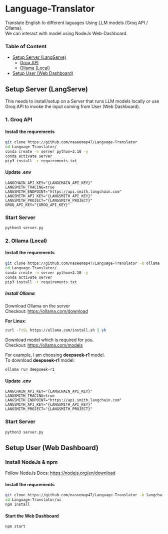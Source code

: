 # Language-Translator
Translate English to different laguages Using LLM models (Groq API / Ollama).<br>
We can interact with model using NodeJs Web-Dashboard.

### Table of Content

- [Setup Server (LangServe)](https://github.com/naseemap47/Language-Translator/tree/master?tab=readme-ov-file#setup-server-langserve)
    - [Groq API](https://github.com/naseemap47/Language-Translator/tree/master?tab=readme-ov-file#1-groq-api)
    - [Ollama (Local)](https://github.com/naseemap47/Language-Translator/tree/master?tab=readme-ov-file#2-ollama-local)
- [Setup User (Web Dashboard)](https://github.com/naseemap47/Language-Translator/tree/master?tab=readme-ov-file#setup-user-web-dashboard)

## Setup Server (LangServe)
This needs to install/setup on a Server that runs LLM models locally or use Groq API to invoke the input coming from User (Web Dashboard).

### 1. Groq API
#### Install the requrements
```bash
git clone https://github.com/naseemap47/Language-Translator
cd Language-Translator/
conda create -n server python=3.10 -y
conda activate server
pip3 install -r requirements.txt
```
#### Update **.env**
```.env
LANGCHAIN_API_KEY="{LANGCHAIN_API_KEY}"
LANGSMITH_TRACING=true
LANGSMITH_ENDPOINT="https://api.smith.langchain.com"
LANGSMITH_API_KEY="{LANGSMITH_API_KEY}"
LANGSMITH_PROJECT="{LANGSMITH_PROJECT}"
GROQ_API_KEY="{GROQ_API_KEY}"
```
### Start Server
```bash
python3 server.py
```

### 2. Ollama (Local)
#### Install the requrements
```bash
git clone https://github.com/naseemap47/Language-Translator -b ollama
cd Language-Translator/
conda create -n server python=3.10 -y
conda activate server
pip3 install -r requirements.txt
```
##### Install Ollama
Download Ollama on the server <br>
Checkout: https://ollama.com/download

**For Linux**:
```bash
curl -fsSL https://ollama.com/install.sh | sh
```
Download model which is required for you.<br>
Checkout: https://ollama.com/models

For example, I am choosing **deepseek-r1** model.<br>
To download **deepseek-r1** model:
```bash
ollama run deepseek-r1
```
#### Update **.env**
```.env
LANGCHAIN_API_KEY="{LANGCHAIN_API_KEY}"
LANGSMITH_TRACING=true
LANGSMITH_ENDPOINT="https://api.smith.langchain.com"
LANGSMITH_API_KEY="{LANGSMITH_API_KEY}"
LANGSMITH_PROJECT="{LANGSMITH_PROJECT}"
```
### Start Server
```bash
python3 server.py
```
## Setup User (Web Dashboard)
### Install NodeJs & npm
Follow NodeJs Docs: https://nodejs.org/en/download
#### Install the requrements
```bash
git clone https://github.com/naseemap47/Language-Translator -b langchain/ui
cd Language-Translator/ui
npm install
```
#### Start the Web Dashboard
```bash
npm start
```
